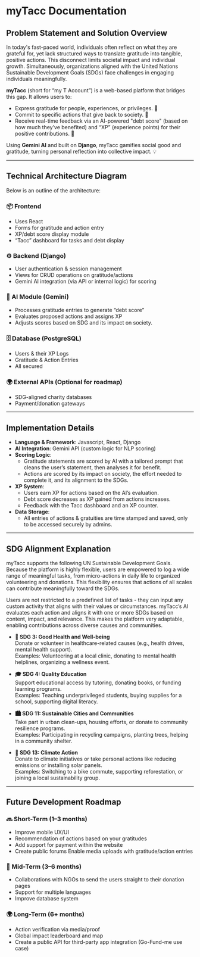 # myTacc Documentation

## Problem Statement and Solution Overview

In today's fast-paced world, individuals often reflect on what they are grateful for, yet lack structured ways to translate gratitude into tangible, positive actions. This disconnect limits societal impact and individual growth. Simultaneously, organizations aligned with the United Nations Sustainable Development Goals (SDGs) face challenges in engaging individuals meaningfully.

**myTacc** (short for “my T Account”) is a web-based platform that bridges this gap. It allows users to:

- Express gratitude for people, experiences, or privileges. 🙏
- Commit to specific actions that give back to society. 🎯
- Receive real-time feedback via an AI-powered "debt score" (based on how much they’ve benefited) and “XP” (experience points) for their positive contributions. 🤖

Using **Gemini AI** and built on **Django**, myTacc gamifies social good and gratitude, turning personal reflection into collective impact. 💡

---

## Technical Architecture Diagram

Below is an outline of the architecture:

### 📦 Frontend
- Uses React
- Forms for gratitude and action entry
- XP/debt score display module
- “Tacc” dashboard for tasks and debt display

### ⚙️ Backend (Django)
- User authentication & session management
- Views for CRUD operations on gratitude/actions
- Gemini AI integration (via API or internal logic) for scoring

### 🧠 AI Module (Gemini)
- Processes gratitude entries to generate “debt score”
- Evaluates proposed actions and assigns XP
- Adjusts scores based on SDG and its impact on society.

### 🗄️ Database (PostgreSQL)
- Users & their XP Logs
- Gratitude & Action Entries
- All secured

### 🌍 External APIs (Optional for roadmap)
- SDG-aligned charity databases
- Payment/donation gateways

---

## Implementation Details

- **Language & Framework**: Javascript, React, Django
- **AI Integration**: Gemini API (custom logic for NLP scoring)
- **Scoring Logic**:
  - Gratitude statements are scored by AI with a tailored prompt that cleans the user’s statement, then analyses it for benefit.
  - Actions are scored by its impact on society, the effort needed to complete it, and its alignment to the SDGs.
- **XP System**:
  - Users earn XP for actions based on the AI’s evaluation.
  - Debt score decreases as XP gained from actions increases.
  - Feedback with the Tacc dashboard and an XP counter.
- **Data Storage**:
  - All entries of actions & gratuities are time stamped and saved, only to be accessed securely by admins.

---

## SDG Alignment Explanation

myTacc supports the following UN Sustainable Development Goals. Because the platform is highly flexible, users are empowered to log a wide range of meaningful tasks, from micro-actions in daily life to organized volunteering and donations. This flexibility ensures that actions of all scales can contribute meaningfully toward the SDGs.

Users are not restricted to a predefined list of tasks - they can input any custom activity that aligns with their values or circumstances. myTacc’s AI evaluates each action and aligns it with one or more SDGs based on content, impact, and relevance. This makes the platform very adaptable, enabling contributions across diverse causes and communities.

- **🎯 SDG 3: Good Health and Well-being**  
  Donate or volunteer in healthcare-related causes (e.g., health drives, mental health support).  
  Examples: Volunteering at a local clinic, donating to mental health helplines, organizing a wellness event.

- **🎓 SDG 4: Quality Education**  
  Support educational access by tutoring, donating books, or funding learning programs.  
  Examples: Teaching underprivileged students, buying supplies for a school, supporting digital literacy.

- **🏙️ SDG 11: Sustainable Cities and Communities**  
  Take part in urban clean-ups, housing efforts, or donate to community resilience programs.  
  Examples: Participating in recycling campaigns, planting trees, helping in a community shelter.

- **🌱 SDG 13: Climate Action**  
  Donate to climate initiatives or take personal actions like reducing emissions or installing solar panels.  
  Examples: Switching to a bike commute, supporting reforestation, or joining a local sustainability group.

---

## Future Development Roadmap

### 🔜 Short-Term (1–3 months)
- Improve mobile UX/UI
- Recommendation of actions based on your gratitudes
- Add support for payment within the website
- Create public forums Enable media uploads with gratitude/action entries


### 🚀 Mid-Term (3–6 months)
- Collaborations with NGOs to send the users straight to their donation pages 
- Support for multiple languages 
- Improve database system


### 🌍 Long-Term (6+ months)
- Action verification via media/proof
- Global impact leaderboard and map
- Create a public API for third-party app integration (Go-Fund-me use case)

